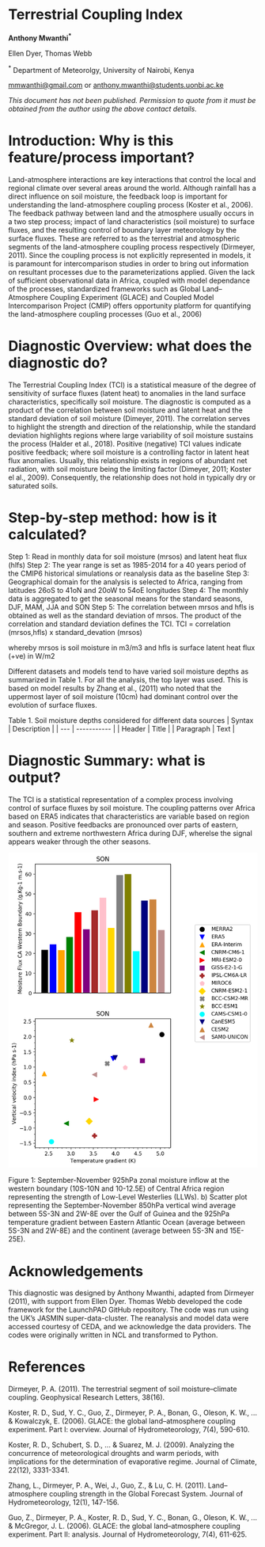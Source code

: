 # Terrestrial Coupling Index

**Anthony Mwanthi<sup>*</sup>**

Ellen Dyer, Thomas Webb

<sup>*</sup> Department of Meteorolgy, University of Nairobi, Kenya
 
mmwanthi@gmail.com 
or
anthony.mwanthi@students.uonbi.ac.ke

*This document has not been published. Permission to quote from it must be obtained from the author using the above contact details.*



# Introduction: Why is this feature/process important?

Land-atmosphere interactions are key interactions that control the local and regional climate over several areas around the world. Although rainfall has a direct influence on soil moisture, the feedback loop is important for understanding the land-atmosphere coupling process (Koster et al., 2006). The feedback pathway between land and the atmosphere usually occurs in a two step process; impact of land characteristics (soil moisture) to surface fluxes, and the resulting control of boundary layer meteorology by the surface fluxes. These are referred to as the terrestrial and atmospheric segments of the land-atmosphere coupling process respectively (Dirmeyer, 2011). Since the coupling process is not explicitly represented in models, it is paramount for intercomparison studies in order to bring out information on resultant processes due to the parameterizations applied. Given the lack of sufficient observational data in Africa, coupled with model dependance of the processes, standardized frameworks such as Global Land–Atmosphere Coupling Experiment (GLACE) and Coupled Model Intercomparison Project (CMIP) offers opportunity platform for quantifying the land-atmosphere coupling processes (Guo et al., 2006)

# Diagnostic Overview: what does the diagnostic do?

The Terrestrial Coupling Index (TCI) is a statistical measure of the degree of sensitivity of surface fluxes (latent heat) to anomalies in the land surface characteristics, specifically soil moisture. The diagnostic is computed as a product of the correlation between soil moisture and latent heat and the standard deviation of soil moisture (Dimeyer, 2011). The correlation serves to highlight the strength and direction of the relationship, while the standard deviation highlights regions where large variability of soil moisture sustains the process (Halder et al., 2018). Positive (negative) TCI values indicate positive feedback; where soil moisture is a controlling factor in latent heat flux anomalies. Usually, this relationship exists in regions of abundant net radiation, with soil moisture being the limiting factor (Dimeyer, 2011; Koster el al., 2009). Consequently, the relationship does not hold in typically dry or saturated soils. 

# Step-by-step method: how is it calculated? 	
Step 1: Read in monthly data for soil moisture (mrsos) and latent heat flux (hlfs) 
Step 2: The year range is set as 1985-2014 for a 40 years period of the CMIP6 historical simulations or reanalysis data as the baseline
Step 3: Geographical domain for the analysis is selected to Africa, ranging from latitudes 26oS to 41oN and 20oW to 54oE longitudes 
Step 4: The monthly data is aggregated to get the seasonal means for the standard seasons, DJF, MAM, JJA and SON
Step 5: The correlation between mrsos and hfls is obtained as well as the standard deviation of mrsos. The product of the correlation and standard deviation defines the TCI.
TCI = correlation (mrsos,hfls) x standard_devation (mrsos) 

whereby mrsos  is soil moisture in m3/m3 and hfls is surface latent heat flux (+ve) in W/m2

Different datasets and models tend to have varied soil moisture depths as summarized in  Table 1. For all the analysis, the top layer was used. This is based on model results by Zhang et al., (2011) who noted that the uppermost layer of soil moisture (10cm) had dominant control over the evolution of surface fluxes. 

Table 1. Soil moisture depths considered for different data sources
| Syntax | Description |
| --- | ----------- |
| Header | Title |
| Paragraph | Text |


# Diagnostic Summary: what is output?

The TCI is a statistical representation of a complex process involving control of surface fluxes by soil moisture. The coupling patterns over Africa based on ERA5 indicates that characteristics are variable based on region and season. Positive feedbacks are pronounced over parts of eastern, southern and extreme northwestern Africa during DJF, wherelse the signal appears weaker through the other seasons. 

![](https://github.com/Priority-on-African-Diagnostics/LaunchPAD/blob/master/DIAGNOSTICS/LLW/plots/llw_scatter_son_LLW_plot.png)


Figure 1: September-November 925hPa zonal moisture inflow at the western boundary (10S-10N and 10-12.5E) of Central Africa region representing the strength of Low-Level Westerlies (LLWs). b) Scatter plot representing the September-November 850hPa vertical wind average between 5S-3N and 2W-8E over the Gulf of Guinea and the 925hPa temperature gradient between Eastern Atlantic Ocean (average between 5S-3N and 2W-8E) and the continent (average between 5S-3N and 15E-25E).


# Acknowledgements
This diagnostic was designed by Anthony Mwanthi, adapted from Dirmeyer (2011), with support from Ellen Dyer. Thomas Webb developed the code framework for the LaunchPAD GitHub repository. The code was run using the UK’s JASMIN super-data-cluster. The reanalysis and model data were accessed courtesy of CEDA, and we acknowledge the data providers. The codes were originally written in NCL and transformed to Python.

 
# References
Dirmeyer, P. A. (2011). The terrestrial segment of soil moisture–climate coupling. Geophysical Research Letters, 38(16).

Koster, R. D., Sud, Y. C., Guo, Z., Dirmeyer, P. A., Bonan, G., Oleson, K. W., ... & Kowalczyk, E. (2006). GLACE: the global land–atmosphere coupling experiment. Part I: overview. Journal of Hydrometeorology, 7(4), 590-610.

Koster, R. D., Schubert, S. D., ... & Suarez, M. J. (2009). Analyzing the concurrence of meteorological droughts and warm periods, with implications for the determination of evaporative regime. Journal of Climate, 22(12), 3331-3341.

Zhang, L., Dirmeyer, P. A., Wei, J., Guo, Z., & Lu, C. H. (2011). Land–atmosphere coupling strength in the Global Forecast System. Journal of Hydrometeorology, 12(1), 147-156.

Guo, Z., Dirmeyer, P. A., Koster, R. D., Sud, Y. C., Bonan, G., Oleson, K. W., ... & McGregor, J. L. (2006). GLACE: the global land–atmosphere coupling experiment. Part II: analysis. Journal of Hydrometeorology, 7(4), 611-625.
